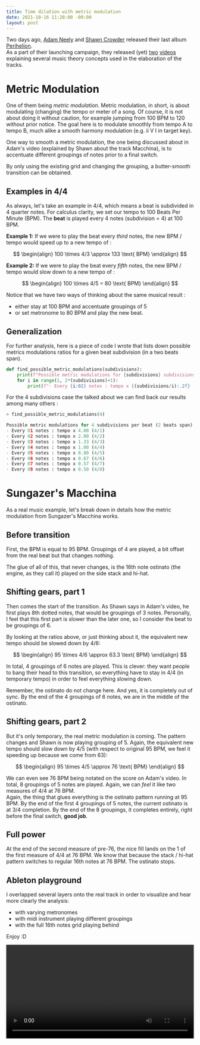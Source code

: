 ```yaml
---
title: Time dilation with metric modulation
date: 2021-10-16 11:28:00 -00:00
layout: post
---
```


Two days ago, [Adam Neely](https://www.youtube.com/channel/UCnkp4xDOwqqJD7sSM3xdUiQ) and [Shawn Crowder](https://www.youtube.com/channel/UCiPApSjDJ_ShVUbCFZRzxQQ) released their last album [Perihelion](https://sungazermusic.bandcamp.com/album/perihelion).  
As a part of their launching campaign, they released (yet) [two](https://youtu.be/_d8wApjLuf8) [videos](https://youtu.be/ACA-i8BOr9Q) explaining several music theory concepts used in the elaboration of the tracks.

# Metric Modulation

One of them being *metric modulation*. Metric modulation, in short, is about modulating (changing) the tempo or meter of a song. Of course, it is not about doing it without caution, for example jumping from 100 BPM to 120 without prior notice. The goal here is to modulate smoothly from tempo A to tempo B, much alike a smooth harmony modulation (e.g. ii V I in target key).

One way to smooth a metric modulation, the one being discussed about in Adam's video (explained by Shawn about the track Macchina), is to accentuate different groupings of notes prior to a final switch. 

By only using the existing grid and changing the grouping, a butter-smooth transition can be obtained.

## Examples in 4/4

As always, let's take an example in 4/4, which means a beat is subdivided in 4 quarter notes. For calculus clarity, we set our tempo to 100 Beats Per Minute (BPM). The **beat** is played every 4 notes (subdivision = 4) at 100 BPM.

**Example 1:** If we were to play the beat every *third* notes, the new BPM / tempo would speed up to a new tempo of :

$$
\begin{align}
   100 \times 4/3 \approx 133 \text{ BPM}
\end{align}
 $$

 **Example 2:** If we were to play the beat every *fifth* notes, the new BPM / tempo would slow down to a new tempo of :

$$
\begin{align}
   100 \times 4/5 = 80 \text{ BPM}
\end{align}
$$

Notice that we have two ways of thinking about the same musical result :
- either stay at 100 BPM and accentuate groupings of 5
- or set metronome to 80 BPM and play the new beat.

## Generalization

For further analysis, here is a piece of code I wrote that lists down possible metrics modulations ratios for a given beat subdivision (in a two beats span).

```python
def find_possible_metric_modulations(subdivisions):
    print(f"Possible metric modulations for {subdivisions} subdivisions per beat (2 beats span)")
    for i in range(1, 2*(subdivisions)+1):
        print(f"- Every {i:02} notes : tempo x {(subdivisions/i):.2f} ({subdivisions}/{i})")
```

For the 4 subdivisions case the talked about we can find back our results among many others : 

```python
> find_possible_metric_modulations(4)

Possible metric modulations for 4 subdivisions per beat (2 beats span)
- Every 01 notes : tempo x 4.00 (4/1)
- Every 02 notes : tempo x 2.00 (4/2)
- Every 03 notes : tempo x 1.33 (4/3)
- Every 04 notes : tempo x 1.00 (4/4)
- Every 05 notes : tempo x 0.80 (4/5)
- Every 06 notes : tempo x 0.67 (4/6)
- Every 07 notes : tempo x 0.57 (4/7)
- Every 08 notes : tempo x 0.50 (4/8)
```
# Sungazer's Macchina

As a real music example, let's break down in details how the metric modulation from Sungazer's Macchina works.

## Before transition
First, the BPM is equal to 95 BPM. Groupings of 4 are played, a bit offset from the real beat but that changes nothing. 

The glue of all of this, that never changes, is the 16th note ostinato (the engine, as they call it) played on the side stack and hi-hat.

## Shifting gears, part 1
Then comes the start of the transition. As Shawn says in Adam's video, he first plays 8th dotted notes, that would be groupings of 3 notes. Personally, I feel that this first part is slower than the later one, so I consider the beat to be groupings of 6.  

By looking at the ratios above, or just thinking about it, the equivalent new tempo should be slowed down by 4/6: 
 
$$
\begin{align}
   95 \times 4/6 \approx 63.3 \text{ BPM}
\end{align}
$$

In total, 4 groupings of 6 notes are played. This is clever: they want people to bang their head to this transition, so everything have to stay in 4/4 (in temporary tempo) in order to feel everything slowing down.

Remember, the ostinato do not change here. And yes, it is completely out of sync. By the end of the 4 groupings of 6 notes, we are in the middle of the ostinato.

## Shifting gears, part 2
But it's only temporary, the real metric modulation is coming. The pattern changes and Shawn is now playing grouping of 5. Again, the equivalent new tempo should slow down by 4/5 (with respect to original 95 BPM, we feel it speeding up because we come from 63): 

$$
\begin{align}
   95 \times 4/5 \approx 76 \text{ BPM}
\end{align}
$$

We can even see 76 BPM being notated on the score on Adam's video.
In total, 8 groupings of 5 notes are played. Again, we can *feel* it like two measures of 4/4 at 76 BPM.  
Again, the thing that glues everything is the ostinato pattern running at 95 BPM. By the end of the first 4 groupings of 5 notes, the current ostinato is at 3/4 completion. By the end of the 8 groupings, it completes entirely, right before the final switch, **good job**.

## Full power
At the end of the second measure of pre-76, the nice fill lands on the 1 of the first measure of 4/4 at 76 BPM. We know that because the stack / hi-hat pattern switches to regular 16th notes at 76 BPM. The ostinato stops.

## Ableton playground

I overlapped several layers onto the real track in order to visualize and hear more clearly the analysis:
- with varying metronomes
- with midi instrument playing different groupings
- with the full 16th notes grid playing behind

Enjoy :D

<div style="text-align:center;">
<video controls style="margin: 0 auto; width: 100%; max-width: 1020px;">
```
   <source src="../images/explain_machina.mp4" type="video/mp4" />
```
   </video>
</div>
